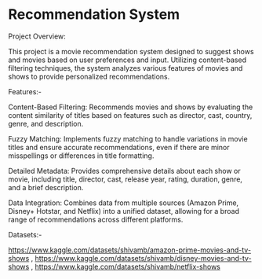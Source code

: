 # Recommendation System
Project Overview:

This project is a movie recommendation system designed to suggest shows and movies based on user preferences and input. Utilizing content-based filtering techniques, the system analyzes various features of movies and shows to provide personalized recommendations.

Features:-


Content-Based Filtering: Recommends movies and shows by evaluating the content similarity of titles based on features such as director, cast, country, genre, and description.

Fuzzy Matching: Implements fuzzy matching to handle variations in movie titles and ensure accurate recommendations, even if there are minor misspellings or differences in title formatting.

Detailed Metadata: Provides comprehensive details about each show or movie, including title, director, cast, release year, rating, duration, genre, and a brief description.

Data Integration: Combines data from multiple sources (Amazon Prime, Disney+ Hotstar, and Netflix) into a unified dataset, allowing for a broad range of recommendations across different platforms.

Datasets:-

https://www.kaggle.com/datasets/shivamb/amazon-prime-movies-and-tv-shows ,
https://www.kaggle.com/datasets/shivamb/disney-movies-and-tv-shows ,
https://www.kaggle.com/datasets/shivamb/netflix-shows
